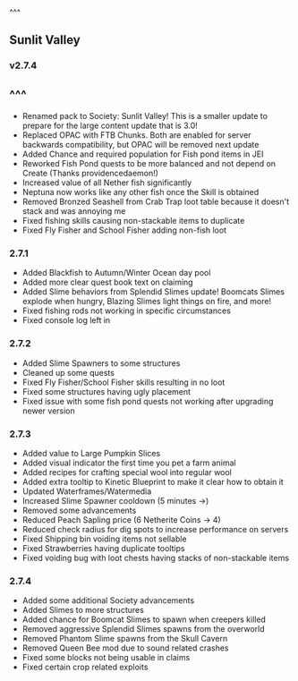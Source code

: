 ^^^
## Sunlit Valley
### v2.7.4
^^^
--- 
- Renamed pack to Society: Sunlit Valley! This is a smaller update to prepare for the large content update that is 3.0!
- Replaced OPAC with FTB Chunks. Both are enabled for server backwards compatibility, but OPAC will be removed next update
- Added Chance and required population for Fish pond items in JEI
- Reworked Fish Pond quests to be more balanced and not depend on Create (Thanks providencedaemon!)
- Increased value of all Nether fish significantly 
- Neptuna now works like any other fish once the Skill is obtained
- Removed Bronzed Seashell from Crab Trap loot table because it doesn't stack and was annoying me
- Fixed fishing skills causing non-stackable items to duplicate
- Fixed Fly Fisher and School Fisher adding non-fish loot

### 2.7.1
- Added Blackfish to Autumn/Winter Ocean day pool
- Added more clear quest book text on claiming
- Added Slime behaviors from Splendid Slimes update! Boomcats Slimes explode when hungry, Blazing Slimes light things on fire, and more!
- Fixed fishing rods not working in specific circumstances
- Fixed console log left in

### 2.7.2
- Added Slime Spawners to some structures
- Cleaned up some quests
- Fixed Fly Fisher/School Fisher skills resulting in no loot
- Fixed some structures having ugly placement
- Fixed issue with some fish pond quests not working after upgrading newer version

### 2.7.3
- Added value to Large Pumpkin Slices
- Added visual indicator the first time you pet a farm animal
- Added recipes for crafting special wool into regular wool
- Added extra tooltip to Kinetic Blueprint to make it clear how to obtain it
- Updated Waterframes/Watermedia 
- Increased Slime Spawner cooldown (5 minutes ->)
- Removed some advancements
- Reduced Peach Sapling price (6 Netherite Coins -> 4)
- Reduced check radius for dig spots to increase performance on servers
- Fixed Shipping bin voiding items not sellable
- Fixed Strawberries having duplicate tooltips
- Fixed voiding bug with loot chests having stacks of non-stackable items

### 2.7.4
- Added some additional Society advancements
- Added Slimes to more structures
- Added chance for Boomcat Slimes to spawn when creepers killed
- Removed aggressive Splendid Slimes spawns from the overworld
- Removed Phantom Slime spawns from the Skull Cavern
- Removed Queen Bee mod due to sound related crashes
- Fixed some blocks not being usable in claims
- Fixed certain crop related exploits